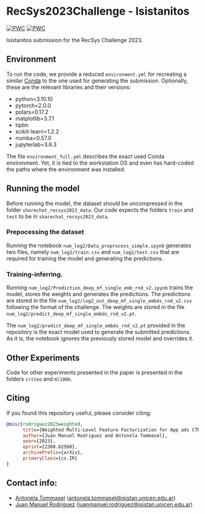 # RecSys2023Challenge - Isistanitos
[![PWC](https://img.shields.io/endpoint.svg?url=https://paperswithcode.com/badge/weighted-multi-level-feature-factorization/collaborative-filtering-on-movielens-100k)](https://paperswithcode.com/sota/collaborative-filtering-on-movielens-100k?p=weighted-multi-level-feature-factorization)
[![PWC](https://img.shields.io/endpoint.svg?url=https://paperswithcode.com/badge/weighted-multi-level-feature-factorization/click-through-rate-prediction-on-criteo)](https://paperswithcode.com/sota/click-through-rate-prediction-on-criteo?p=weighted-multi-level-feature-factorization)

Isistanitos submission for the RecSys Challenge 2023.

## Environment

To run the code, we provide a reduced `environment.yml` for recreating a similar [Conda](https://conda.io/projects/conda/en/latest/user-guide/tasks/manage-environments.html) to the one used for generating the submission. Optionally, these are the relevant libraries and their versions:

* python=3.10.10
* pytorch=2.0.0
* polars=0.17.2
* matplotlib=3.7.1
* tqdm
* scikit-learn=1.2.2
* numba=0.57.0
* jupyterlab=3.6.3

The file `environment_full.yml` describes the exact used Conda environment. Yet, it is tied to the workstation OS and even has hard-coded the paths where the environment was installed.

## Running the model

Before running the model, the dataset should be uncompressed in the folder `sharechat_recsys2023_data`. Our code expects the folders `train` and `test` to be in `sharechat_recsys2023_data`.

### Prepocessing the dataset

Running the notebook `num_log2/Data_preprocess_simple.ipynb` generates two files, namely `num_log2/train.csv` and `num_log2/test.csv` that are required for training the model and generating the predictions.

### Training-inferring.

Running `num_log2/Prediction_deep_mf_single_emb_rnd_v2.ipynb` trains the model, stores the weights and generates the predictions. The predictions are stored in the file `num_log2/log2_out_deep_mf_single_embds_rnd_v2.csv` following the format of the challenge. The weights are stored in the file `num_log2/predict_deep_mf_single_embds_rnd_v2.pt`.

The `num_log2/predict_deep_mf_single_embds_rnd_v2.pt` provided in the repository is the exact model used to generate the submitted predictions. As it is, the notebook ignores the previously stored model and overrides it. 

## Other Experiments

Code for other experiments presented in the paper is presented in the folders `criteo` and `ml100k`.

## Citing

If you found this repository useful, please consider citing:

```bibtex
@misc{rodriguez2023weighted,
      title={Weighted Multi-Level Feature Factorization for App ads CTR and installation prediction}, 
      author={Juan Manuel Rodriguez and Antonela Tommasel},
      year={2023},
      eprint={2308.02568},
      archivePrefix={arXiv},
      primaryClass={cs.IR}
}
```

## Contact info:

* [Antonela Tommasel](https://tommantonela.github.io) (antonela.tommasel@isistan.unicen.edu.ar)
* [Juan Manuel Rodriguez](https://sites.google.com/site/rodriguezjuanmanuel/home) (juanmanuel.rodriguez@isistan.unicen.edu.ar)
